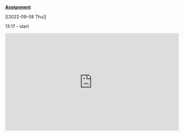 [**Assignment**](http://cs.brown.edu/courses/csci1730/2022/mystery.html)

[[2022-09-08 Thu]]

13:17 - start

<iframe width="560" height="315" src="https://www.youtube.com/embed/EogblZ1Rdpo" title="YouTube video player" frameborder="0" allow="accelerometer; autoplay; clipboard-write; encrypted-media; gyroscope; picture-in-picture" allowfullscreen></iframe>



